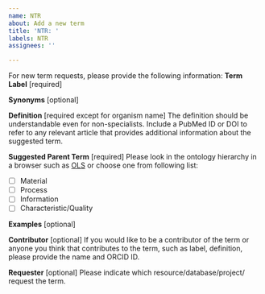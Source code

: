 ```yaml
---
name: NTR
about: Add a new term
title: 'NTR: '
labels: NTR
assignees: ''

---
```


For new term requests, please provide the following information:
**Term Label** [required]

**Synonyms** [optional]

**Definition** [required except for organism name]
The definition should be understandable even for non-specialists. Include a PubMed ID or DOI to refer to any relevant article that provides additional information about the suggested term.

**Suggested Parent Term** [required]
Please look in the ontology hierarchy in a browser such as [OLS](http://www.ebi.ac.uk/ols/ontologies/eupath) or choose one from following list: 
- [ ] Material
- [ ] Process
- [ ] Information
- [ ] Characteristic/Quality

**Examples** [optional]

**Contributor** [optional]
If you would like to be a contributor of the term or anyone you think that contributes to the term, such as label, definition, please provide the name and ORCID ID.

**Requester** [optional]
Please indicate which resource/database/project/ request the term.
